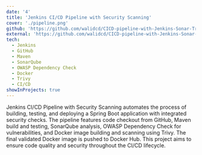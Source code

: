 ```yaml
---
date: '4'
title: 'Jenkins CI/CD Pipeline with Security Scanning'
cover: './pipeline.png'
github: 'https://github.com/walidcd/CICD-pipeline-with-Jenkins-Sonar-Trivy'
external: 'https://github.com/walidcd/CICD-pipeline-with-Jenkins-Sonar-Trivy'
tech:
  - Jenkins
  - GitHub
  - Maven
  - SonarQube
  - OWASP Dependency Check
  - Docker
  - Trivy
  - CI/CD
showInProjects: true
---
```


Jenkins CI/CD Pipeline with Security Scanning automates the process of building, testing, and deploying a Spring Boot application with integrated security checks. The pipeline features code checkout from GitHub, Maven build and testing, SonarQube analysis, OWASP Dependency Check for vulnerabilities, and Docker image building and scanning using Trivy. The final validated Docker image is pushed to Docker Hub. This project aims to ensure code quality and security throughout the CI/CD lifecycle.
